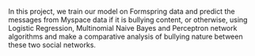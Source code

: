 In this project, we train our model on Formspring data and predict the messages from Myspace data if
it is bullying content, or otherwise, using Logistic Regression, Multinomial Naive Bayes and
Perceptron network algorithms and make a comparative analysis of bullying nature between these two social networks.
